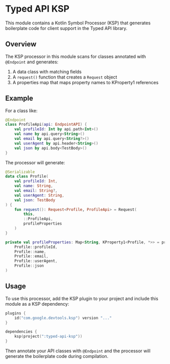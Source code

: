 # Typed API KSP

This module contains a Kotlin Symbol Processor (KSP) that generates boilerplate code for client support in the Typed API library.

## Overview

The KSP processor in this module scans for classes annotated with `@Endpoint` and generates:

1. A data class with matching fields
2. A `request()` function that creates a `Request` object
3. A properties map that maps property names to KProperty1 references

## Example

For a class like:

```kotlin
@Endpoint
class ProfileApi(api: EndpointAPI) {
    val profileId: Int by api.path<Int>()
    val name by api.query<String>()
    val email by api.query<String?>()
    val userAgent by api.header<String>()
    val json by api.body<TestBody>()
}
```

The processor will generate:

```kotlin
@Serializable
data class Profile(
    val profileId: Int,
    val name: String,
    val email: String?,
    val userAgent: String,
    val json: TestBody
) {
    fun request(): Request<Profile, ProfileApi> = Request(
        this,
        ::ProfileApi,
        profileProperties
    )
}

private val profileProperties: Map<String, KProperty1<Profile, *>> = properties(
    Profile::profileId,
    Profile::name,
    Profile::email,
    Profile::userAgent,
    Profile::json
)
```

## Usage

To use this processor, add the KSP plugin to your project and include this module as a KSP dependency:

```kotlin
plugins {
    id("com.google.devtools.ksp") version "..."
}

dependencies {
    ksp(project(":typed-api-ksp"))
}
```

Then annotate your API classes with `@Endpoint` and the processor will generate the boilerplate code during compilation.